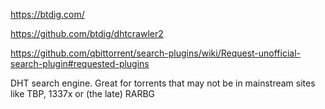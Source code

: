 https://btdig.com/

https://github.com/btdig/dhtcrawler2

https://github.com/qbittorrent/search-plugins/wiki/Request-unofficial-search-plugin#requested-plugins

DHT search engine. Great for torrents that may not be in mainstream sites like TBP, 1337x or (the late) RARBG
